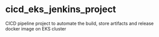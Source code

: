 # cicd_eks_jenkins_project
CICD pipeline project to automate the build, store artifacts and release docker image on EKS cluster
